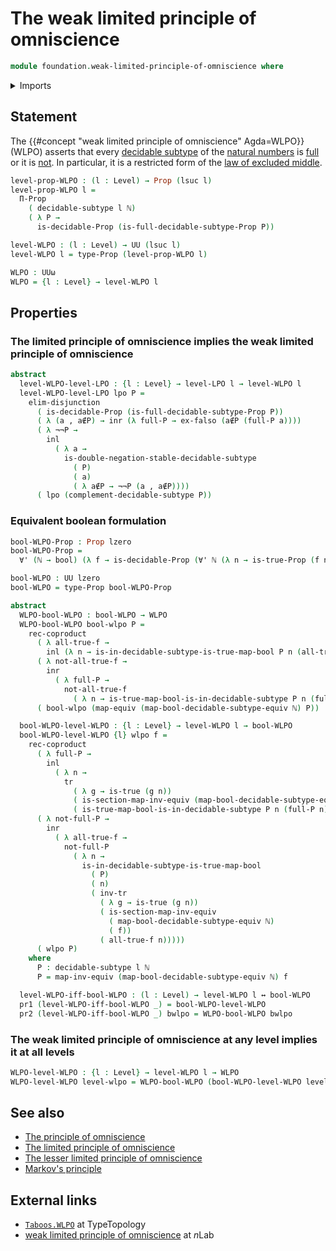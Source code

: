 # The weak limited principle of omniscience

```agda
module foundation.weak-limited-principle-of-omniscience where
```

<details><summary>Imports</summary>

```agda
open import elementary-number-theory.natural-numbers

open import foundation.booleans
open import foundation.coproduct-types
open import foundation.decidable-subtypes
open import foundation.dependent-pair-types
open import foundation.disjunction
open import foundation.empty-types
open import foundation.equivalences
open import foundation.limited-principle-of-omniscience
open import foundation.logical-equivalences
open import foundation.negation
open import foundation.transport-along-identifications
open import foundation.universal-quantification
open import foundation.universe-levels

open import foundation-core.decidable-propositions
open import foundation-core.propositions
open import foundation-core.sets

open import logic.complements-decidable-subtypes
```

</details>

## Statement

The {{#concept "weak limited principle of omniscience" Agda=WLPO}} (WLPO)
asserts that every [decidable subtype](foundation.decidable-subtypes.md) of the
[natural numbers](elementary-number-theory.natural-numbers.md) is
[full](foundation.full-subtypes.md) or it is [not](foundation.negation.md). In
particular, it is a restricted form of the
[law of excluded middle](foundation.law-of-excluded-middle.md).

```agda
level-prop-WLPO : (l : Level) → Prop (lsuc l)
level-prop-WLPO l =
  Π-Prop
    ( decidable-subtype l ℕ)
    ( λ P →
      is-decidable-Prop (is-full-decidable-subtype-Prop P))

level-WLPO : (l : Level) → UU (lsuc l)
level-WLPO l = type-Prop (level-prop-WLPO l)

WLPO : UUω
WLPO = {l : Level} → level-WLPO l
```

## Properties

### The limited principle of omniscience implies the weak limited principle of omniscience

```agda
abstract
  level-WLPO-level-LPO : {l : Level} → level-LPO l → level-WLPO l
  level-WLPO-level-LPO lpo P =
    elim-disjunction
      ( is-decidable-Prop (is-full-decidable-subtype-Prop P))
      ( λ (a , a∉P) → inr (λ full-P → ex-falso (a∉P (full-P a))))
      ( λ ¬¬P →
        inl
          ( λ a →
            is-double-negation-stable-decidable-subtype
              ( P)
              ( a)
              ( λ a∉P → ¬¬P (a , a∉P))))
      ( lpo (complement-decidable-subtype P))
```

### Equivalent boolean formulation

```agda
bool-WLPO-Prop : Prop lzero
bool-WLPO-Prop =
  ∀' (ℕ → bool) (λ f → is-decidable-Prop (∀' ℕ (λ n → is-true-Prop (f n))))

bool-WLPO : UU lzero
bool-WLPO = type-Prop bool-WLPO-Prop

abstract
  WLPO-bool-WLPO : bool-WLPO → WLPO
  WLPO-bool-WLPO bool-wlpo P =
    rec-coproduct
      ( λ all-true-f →
        inl (λ n → is-in-decidable-subtype-is-true-map-bool P n (all-true-f n)))
      ( λ not-all-true-f →
        inr
          ( λ full-P →
            not-all-true-f
              ( λ n → is-true-map-bool-is-in-decidable-subtype P n (full-P n))))
      ( bool-wlpo (map-equiv (map-bool-decidable-subtype-equiv ℕ) P))

  bool-WLPO-level-WLPO : {l : Level} → level-WLPO l → bool-WLPO
  bool-WLPO-level-WLPO {l} wlpo f =
    rec-coproduct
      ( λ full-P →
        inl
          ( λ n →
            tr
              ( λ g → is-true (g n))
              ( is-section-map-inv-equiv (map-bool-decidable-subtype-equiv ℕ) f)
              ( is-true-map-bool-is-in-decidable-subtype P n (full-P n))))
      ( λ not-full-P →
        inr
          ( λ all-true-f →
            not-full-P
              ( λ n →
                is-in-decidable-subtype-is-true-map-bool
                  ( P)
                  ( n)
                  ( inv-tr
                    ( λ g → is-true (g n))
                    ( is-section-map-inv-equiv
                      ( map-bool-decidable-subtype-equiv ℕ)
                      ( f))
                    ( all-true-f n)))))
      ( wlpo P)
    where
      P : decidable-subtype l ℕ
      P = map-inv-equiv (map-bool-decidable-subtype-equiv ℕ) f

  level-WLPO-iff-bool-WLPO : (l : Level) → level-WLPO l ↔ bool-WLPO
  pr1 (level-WLPO-iff-bool-WLPO _) = bool-WLPO-level-WLPO
  pr2 (level-WLPO-iff-bool-WLPO _) bwlpo = WLPO-bool-WLPO bwlpo
```

### The weak limited principle of omniscience at any level implies it at all levels

```agda
WLPO-level-WLPO : {l : Level} → level-WLPO l → WLPO
WLPO-level-WLPO level-wlpo = WLPO-bool-WLPO (bool-WLPO-level-WLPO level-wlpo)
```

## See also

- [The principle of omniscience](foundation.principle-of-omniscience.md)
- [The limited principle of omniscience](foundation.limited-principle-of-omniscience.md)
- [The lesser limited principle of omniscience](foundation.lesser-limited-principle-of-omniscience.md)
- [Markov's principle](logic.markovs-principle.md)

## External links

- [`Taboos.WLPO`](https://martinescardo.github.io/TypeTopology/Taboos.WLPO.html)
  at TypeTopology
- [weak limited principle of omniscience](https://ncatlab.org/nlab/show/weak+limited+principle+of+omniscience)
  at $n$Lab
